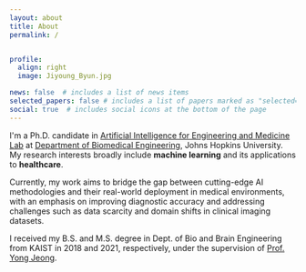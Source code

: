 ```yaml
---
layout: about
title: About
permalink: /


profile:
  align: right
  image: Jiyoung_Byun.jpg

news: false  # includes a list of news items
selected_papers: false # includes a list of papers marked as "selected={true}"
social: true  # includes social icons at the bottom of the page
---
```

I'm a Ph.D. candidate in <a href="https://www.aiem.jhu.edu/">Artificial Intelligence for Engineering and Medicine Lab</a> at 
<a href="https://www.bme.jhu.edu/">Department of Biomedical Engineering</a>, Johns Hopkins University.
My research interests broadly include <strong>machine learning</strong> and its applications to <strong>healthcare</strong>.

Currently, my work aims to bridge the gap between cutting-edge AI methodologies and their real-world deployment in medical environments, with an emphasis on improving diagnostic accuracy and addressing challenges such as data scarcity and domain shifts in clinical imaging datasets.

I received my B.S. and M.S. degree in Dept. of Bio and Brain Engineering from KAIST in 2018 and 2021, respectively, 
under the supervision of <a href="https://scholar.google.com/citations?user=zsVfg6sAAAAJ&hl=en">Prof. Yong Jeong</a>.
